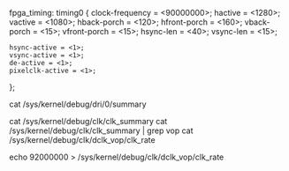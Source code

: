 fpga_timing: timing0 {
    clock-frequency = <90000000>;
    hactive = <1280>;
    vactive = <1080>;
    hback-porch = <120>;
    hfront-porch = <160>;
    vback-porch = <15>;
    vfront-porch = <15>;
    hsync-len = <40>;
    vsync-len = <15>;

    hsync-active = <1>;
    vsync-active = <1>;
    de-active = <1>;
    pixelclk-active = <1>;
};

cat /sys/kernel/debug/dri/0/summary

cat /sys/kernel/debug/clk/clk_summary
cat /sys/kernel/debug/clk/clk_summary | grep vop
cat /sys/kernel/debug/clk/dclk_vop/clk_rate

echo 92000000 > /sys/kernel/debug/clk/dclk_vop/clk_rate
